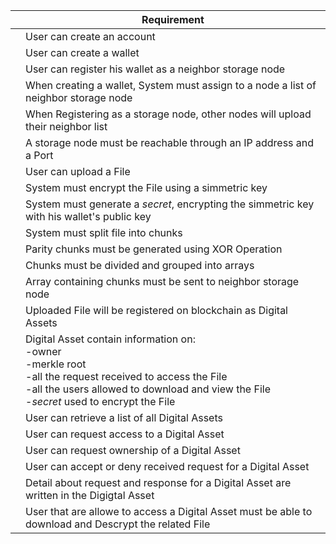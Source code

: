 
|     | Requirement|
|:---:|----        |
| |User can create an account|
| |User can create a wallet|
| |User can register his wallet as a neighbor storage node|
| |When creating a wallet, System must assign to a node a list of neighbor storage node |
| |When Registering as a storage node, other nodes will upload their neighbor list |
| |A storage node must be reachable through an IP address and a Port|
| |User can upload a File|
| |System must encrypt the File using a simmetric key|
| |System must generate a _secret_, encrypting the simmetric key with his wallet's public key|
| |System must split file into chunks|
| |Parity chunks must be generated using XOR Operation|
| |Chunks must be divided and grouped into arrays|
| |Array containing chunks must be sent to neighbor storage node|
| |Uploaded File will be registered on blockchain as Digital Assets|
| |Digital Asset contain information on: <br> -owner <br>-merkle root <br>-all the request received to access the File <br>-all the users allowed to download and view the File <br>-_secret_ used to encrypt the File
| |User can retrieve a list of all Digital Assets|
| |User can request access to a Digital Asset|
| |User can request ownership of a Digital Asset|
| |User can accept or deny received request for a Digital Asset|
| |Detail about request and response for a Digital Asset are written in the Digigtal Asset|
| |User that are allowe to access a Digital Asset must be able to download and Descrypt the related File|

